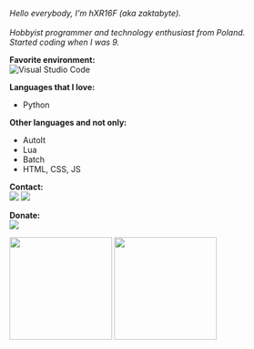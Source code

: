 *Hello everybody, I'm hXR16F (aka zaktabyte).\
\
Hobbyist programmer and technology enthusiast from Poland.\
Started coding when I was 9.*

**Favorite environment:**\
![Visual Studio Code](https://img.shields.io/badge/Visual%20Studio%20Code-0078d7.svg?style=for-the-badge&logo=visual-studio-code&logoColor=white)

**Languages that I love:**
* Python

**Other languages and not only:**
* AutoIt
* Lua
* Batch
* HTML, CSS, JS

**Contact:**\
<a href="https://discord.com/users/318133165791379457"><img src="https://dcbadge.vercel.app/api/shield/318133165791379457?compact=true" /></a>
<a href="mailto:hxr16f.ar@gmail.com"><img src="https://img.shields.io/badge/gmail-%23D14836.svg?&style=for-the-badge&logo=gmail&logoColor=white" /></a>

**Donate:**\
<a href="https://ko-fi.com/zaktabyte"><img src="https://img.shields.io/badge/Ko--fi-F16061?style=for-the-badge&logo=ko-fi&logoColor=white" /></a>

<p float="left">
  <img src="https://github-readme-stats.vercel.app/api?username=hXR16F&show_icons=true&count_private=true&title_color=58a6ff&text_color=9f9f9f&icon_color=58a6ff&bg_color=0d1117" height="180">
  <img src="https://github-readme-stats.vercel.app/api/top-langs/?username=hXR16F&langs_count=6&hide=php,css,html,roff&layout=compact&title_color=58a6ff&text_color=9f9f9f&icon_color=58a6ff&bg_color=0d1117" height="180">
</p>
